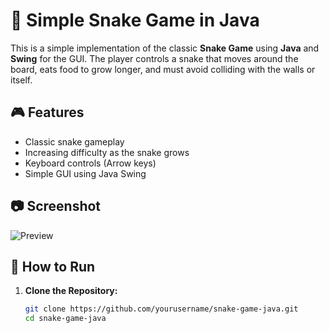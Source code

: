 # 🐍 Simple Snake Game in Java

This is a simple implementation of the classic **Snake Game** using **Java** and **Swing** for the GUI. The player controls a snake that moves around the board, eats food to grow longer, and must avoid colliding with the walls or itself.

## 🎮 Features

- Classic snake gameplay
- Increasing difficulty as the snake grows
- Keyboard controls (Arrow keys)
- Simple GUI using Java Swing

## 📷 Screenshot

![Preview](Preview.png 'Preview')

## 🚀 How to Run

1. **Clone the Repository:**
   ```bash
   git clone https://github.com/yourusername/snake-game-java.git
   cd snake-game-java
